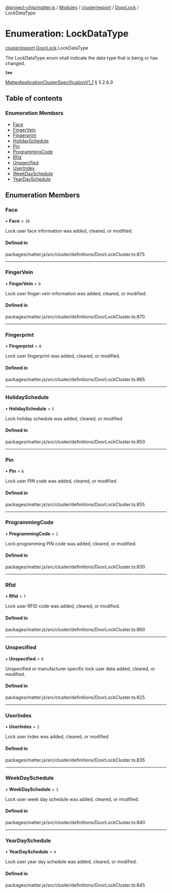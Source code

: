 [@project-chip/matter.js](../README.md) / [Modules](../modules.md) / [cluster/export](../modules/cluster_export.md) / [DoorLock](../modules/cluster_export.DoorLock.md) / LockDataType

# Enumeration: LockDataType

[cluster/export](../modules/cluster_export.md).[DoorLock](../modules/cluster_export.DoorLock.md).LockDataType

The LockDataType enum shall indicate the data type that is being or has changed.

**`See`**

[MatterApplicationClusterSpecificationV1_1](../interfaces/spec_export.MatterApplicationClusterSpecificationV1_1.md) § 5.2.6.9

## Table of contents

### Enumeration Members

- [Face](cluster_export.DoorLock.LockDataType.md#face)
- [FingerVein](cluster_export.DoorLock.LockDataType.md#fingervein)
- [Fingerprint](cluster_export.DoorLock.LockDataType.md#fingerprint)
- [HolidaySchedule](cluster_export.DoorLock.LockDataType.md#holidayschedule)
- [Pin](cluster_export.DoorLock.LockDataType.md#pin)
- [ProgrammingCode](cluster_export.DoorLock.LockDataType.md#programmingcode)
- [Rfid](cluster_export.DoorLock.LockDataType.md#rfid)
- [Unspecified](cluster_export.DoorLock.LockDataType.md#unspecified)
- [UserIndex](cluster_export.DoorLock.LockDataType.md#userindex)
- [WeekDaySchedule](cluster_export.DoorLock.LockDataType.md#weekdayschedule)
- [YearDaySchedule](cluster_export.DoorLock.LockDataType.md#yeardayschedule)

## Enumeration Members

### Face

• **Face** = ``10``

Lock user face information was added, cleared, or modified.

#### Defined in

packages/matter.js/src/cluster/definitions/DoorLockCluster.ts:875

___

### FingerVein

• **FingerVein** = ``9``

Lock user finger-vein information was added, cleared, or modified.

#### Defined in

packages/matter.js/src/cluster/definitions/DoorLockCluster.ts:870

___

### Fingerprint

• **Fingerprint** = ``8``

Lock user fingerprint was added, cleared, or modified.

#### Defined in

packages/matter.js/src/cluster/definitions/DoorLockCluster.ts:865

___

### HolidaySchedule

• **HolidaySchedule** = ``5``

Lock holiday schedule was added, cleared, or modified.

#### Defined in

packages/matter.js/src/cluster/definitions/DoorLockCluster.ts:850

___

### Pin

• **Pin** = ``6``

Lock user PIN code was added, cleared, or modified.

#### Defined in

packages/matter.js/src/cluster/definitions/DoorLockCluster.ts:855

___

### ProgrammingCode

• **ProgrammingCode** = ``1``

Lock programming PIN code was added, cleared, or modified.

#### Defined in

packages/matter.js/src/cluster/definitions/DoorLockCluster.ts:830

___

### Rfid

• **Rfid** = ``7``

Lock user RFID code was added, cleared, or modified.

#### Defined in

packages/matter.js/src/cluster/definitions/DoorLockCluster.ts:860

___

### Unspecified

• **Unspecified** = ``0``

Unspecified or manufacturer specific lock user data added, cleared, or modified.

#### Defined in

packages/matter.js/src/cluster/definitions/DoorLockCluster.ts:825

___

### UserIndex

• **UserIndex** = ``2``

Lock user index was added, cleared, or modified.

#### Defined in

packages/matter.js/src/cluster/definitions/DoorLockCluster.ts:835

___

### WeekDaySchedule

• **WeekDaySchedule** = ``3``

Lock user week day schedule was added, cleared, or modified.

#### Defined in

packages/matter.js/src/cluster/definitions/DoorLockCluster.ts:840

___

### YearDaySchedule

• **YearDaySchedule** = ``4``

Lock user year day schedule was added, cleared, or modified.

#### Defined in

packages/matter.js/src/cluster/definitions/DoorLockCluster.ts:845
